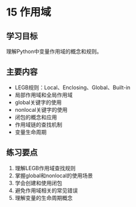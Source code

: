 # 15 作用域

## 学习目标
理解Python中变量作用域的概念和规则。

## 主要内容
- LEGB规则：Local、Enclosing、Global、Built-in
- 局部作用域和全局作用域
- global关键字的使用
- nonlocal关键字的使用
- 闭包的概念和应用
- 作用域链的查找机制
- 变量生命周期

## 练习要点
1. 理解LEGB作用域查找规则
2. 掌握global和nonlocal的使用场景
3. 学会创建和使用闭包
4. 避免作用域相关的常见错误
5. 理解变量的生命周期概念